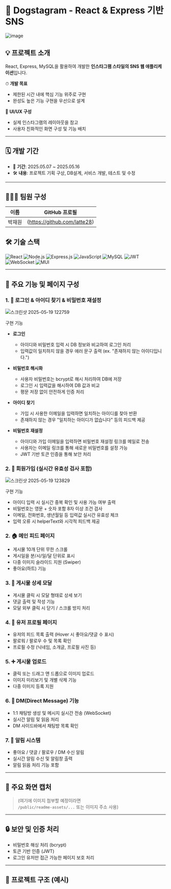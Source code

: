 # 🐾 Dogstagram - React & Express 기반 SNS

![image](https://github.com/user-attachments/assets/c70c265c-62ef-4700-b115-51382c5c3978)

## 💡 프로젝트 소개
React, Express, MySQL을 활용하여 개발한 **인스타그램 스타일의 SNS 웹 애플리케이션**입니다.

⏱ **개발 목표**  
- 제한된 시간 내에 핵심 기능 위주로 구현  
- 완성도 높은 기능 구현을 우선으로 설계  

🎨 **UI/UX 구성**  
- 실제 인스타그램의 레이아웃을 참고  
- 사용자 친화적인 화면 구성 및 기능 배치

---

## 🗓 개발 기간
- 📅 **기간**: 2025.05.07 ~ 2025.05.16  
- 🛠 **내용**: 프로젝트 기획 구상, DB설계, 서비스 개발, 테스트 및 수정
---

## 🧑‍🤝‍🧑 팀원 구성

| 이름     | GitHub 프로필                          |
|----------|----------------------------------------|
| 박재원   | (https://github.com/latte28) |

## 🛠️ 기술 스택

![React](https://img.shields.io/badge/React-61DAFB?style=for-the-badge&logo=react&logoColor=black)
![Node.js](https://img.shields.io/badge/Node.js-339933?style=for-the-badge&logo=node.js&logoColor=white)
![Express.js](https://img.shields.io/badge/Express.js-000000?style=for-the-badge&logo=express&logoColor=white)
![JavaScript](https://img.shields.io/badge/JavaScript-F7DF1E?style=for-the-badge&logo=javascript&logoColor=black)
![MySQL](https://img.shields.io/badge/MySQL-4479A1?style=for-the-badge&logo=mysql&logoColor=white)
![JWT](https://img.shields.io/badge/JWT-000000?style=for-the-badge&logo=jsonwebtokens&logoColor=white)
![WebSocket](https://img.shields.io/badge/WebSocket-010101?style=for-the-badge&logo=websocket&logoColor=white)
![MUI](https://img.shields.io/badge/MUI-007FFF?style=for-the-badge&logo=mui&logoColor=white)



---

## 📑 주요 기능 및 페이지 구성

### 1. 🔐 로그인 & 아이디 찾기 & 비밀번호 재설정

![스크린샷 2025-05-19 122759](https://github.com/user-attachments/assets/ee85d707-6a22-477e-b130-05d9797cad46)

구현 기능
- **로그인**
  - 아이디와 비밀번호 입력 시 DB 정보와 비교하여 로그인 처리
  - 입력값이 일치하지 않을 경우 에러 문구 출력 (ex. "존재하지 않는 아이디입니다.")
    
- **비밀번호 해시화**
  - 사용자 비밀번호는 bcrypt로 해시 처리하여 DB에 저장
  - 로그인 시 입력값을 해시하여 DB 값과 비교
  - 평문 저장 없이 안전하게 인증 처리
    
- **아이디 찾기**
  - 가입 시 사용한 이메일을 입력하면 일치하는 아이디를 찾아 반환
  - 존재하지 않는 경우 "일치하는 아이디가 없습니다" 등의 피드백 제공

- **비밀번호 재설정**
  - 아이디와 가입 이메일을 입력하면 비밀번호 재설정 링크를 메일로 전송
  - 사용자는 이메일 링크를 통해 새로운 비밀번호를 설정 가능
  - JWT 기반 토큰 인증을 통해 보안 처리

### 2. 🔐 회원가입 (실시간 유효성 검사 포함)
![스크린샷 2025-05-19 123829](https://github.com/user-attachments/assets/fd586004-4c00-48a2-9c20-08c628ba36ba)

구현 기능
  - 아이디 입력 시 실시간 중복 확인 및 사용 가능 여부 출력
  - 비밀번호는 영문 + 숫자 포함 8자 이상 조건 검사
  - 이메일, 전화번호, 생년월일 등 입력값 실시간 유효성 체크
  - 입력 오류 시 helperText와 시각적 피드백 제공



### 2. 🏠 메인 피드 페이지
- 게시물 10개 단위 무한 스크롤
- 게시일을 분/시/일/달 단위로 표시
- 다중 이미지 슬라이드 지원 (Swiper)
- 좋아요(하트) 기능

### 3. 📝 게시물 상세 모달
- 게시물 클릭 시 모달 형태로 상세 보기
- 댓글 출력 및 작성 기능
- 모달 외부 클릭 시 닫기 / 스크롤 방지 처리

### 4. 👤 유저 프로필 페이지
- 유저의 피드 목록 출력 (Hover 시 좋아요/댓글 수 표시)
- 팔로워 / 팔로우 수 및 목록 확인
- 프로필 수정 (닉네임, 소개글, 프로필 사진 등)

### 5. ➕ 게시물 업로드
- 클릭 또는 드래그 앤 드롭으로 이미지 업로드
- 이미지 미리보기 및 개별 삭제 기능
- 다중 이미지 등록 지원

### 6. 💬 DM(Direct Message) 기능
- 1:1 채팅방 생성 및 메시지 실시간 전송 (WebSocket)
- 실시간 알림 및 읽음 처리
- DM 사이드바에서 채팅방 목록 확인

### 7. 🔔 알림 시스템
- 좋아요 / 댓글 / 팔로우 / DM 수신 알림
- 실시간 알림 수신 및 알림창 출력
- 알림 읽음 처리 기능 포함

---

## 📸 주요 화면 캡처

> (여기에 이미지 첨부할 예정이라면  
> `/public/readme-assets/...` 또는 이미지 주소 사용)

---

## 🔒 보안 및 인증 처리
- 비밀번호 해싱 처리 (bcrypt)
- 토큰 기반 인증 (JWT)
- 로그인 유저만 접근 가능한 페이지 보호 처리

---

## 📁 프로젝트 구조 (예시)

